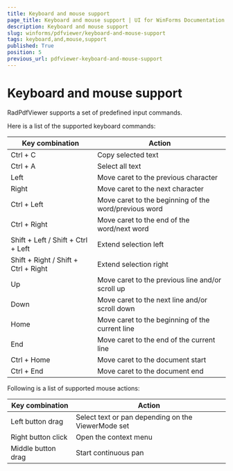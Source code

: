 ```yaml
---
title: Keyboard and mouse support
page_title: Keyboard and mouse support | UI for WinForms Documentation
description: Keyboard and mouse support
slug: winforms/pdfviewer/keyboard-and-mouse-support
tags: keyboard,and,mouse,support
published: True
position: 5
previous_url: pdfviewer-keyboard-and-mouse-support
---
```


# Keyboard and mouse support

RadPdfViewer supports a set of predefined input commands.

Here is a list of the supported keyboard commands:

|  __Key combination__  |  __Action__  |
| ------ | ------ |
|Ctrl + C|Copy selected text|
|Ctrl + A|Select all text|
|Left|Move caret to the previous character|
|Right|Move caret to the next character|
|Ctrl + Left|Move caret to the beginning of the word/previous word|
|Ctrl + Right|Move caret to the end of the word/next word|
|Shift + Left / Shift + Ctrl + Left|Extend selection left|
|Shift + Right / Shift + Ctrl + Right|Extend selection right|
|Up|Move caret to the previous line and/or scroll up|
|Down|Move caret to the next line and/or scroll down|
|Home|Move caret to the beginning of the current line|
|End|Move caret to the end of the current line|
|Ctrl + Home|Move caret to the document start|
|Ctrl + End|Move caret to the document end|

Following is a list of supported mouse actions:

|  __Key combination__  |  __Action__  |
| ------ | ------ |
|Left button drag|Select text or pan depending on the ViewerMode set|
|Right button click|Open the context menu|
|Middle button drag|Start continuous pan|
